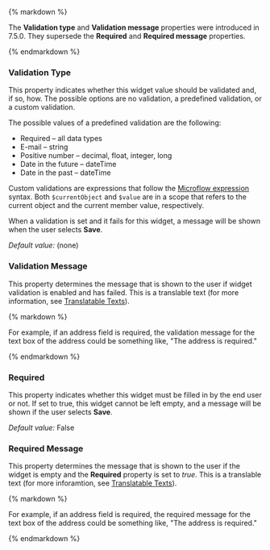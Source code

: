 <div class="alert alert-info">{% markdown %}

The **Validation type** and **Validation message** properties were introduced in 7.5.0. They supersede the **Required** and **Required message** properties.

{% endmarkdown %}</div>

### Validation Type

This property indicates whether this widget value should be validated and, if so, how. The possible options are no validation, a predefined validation, or a custom validation.

The possible values of a predefined validation are the following:
* Required – all data types
* E-mail – string
* Positive number – decimal, float, integer, long
* Date in the future – dateTime
* Date in the past – dateTime

Custom validations are expressions that follow the [Microflow expression](microflow-expressions) syntax. Both `$currentObject` and `$value` are in a scope that refers to the current object and the current member value, respectively.

When a validation is set and it fails for this widget, a message will be shown when the user selects **Save**.

*Default value:* (none)

### Validation Message

This property determines the message that is shown to the user if widget validation is enabled and has failed. This is a translable text (for more information, see [Translatable Texts](translatable-texts)).

<div class="alert alert-info">{% markdown %}

For example, if an address field is required, the validation message for the text box of the address could be something like, "The address is required."

{% endmarkdown %}</div>

### Required

This property indicates whether this widget must be filled in by the end user or not. If set to true, this widget cannot be left empty, and a message will be shown if the user selects **Save**.

*Default value:* False

### Required Message

This property determines the message that is shown to the user if the widget is empty and the **Required** property is set to *true*. This is a translable text (for more inforamtion, see [Translatable Texts](translatable-texts)).

<div class="alert alert-info">{% markdown %}

For example, if an address field is required, the required message for the text box of the address could be something like, "The address is required."

{% endmarkdown %}</div>
